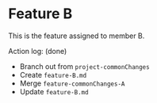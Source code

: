 Feature B
===

This is the feature assigned to member B.

Action log: (done)
- Branch out from `project-commonChanges`
- Create `feature-B.md`
- Merge `feature-commonChanges-A`
- Update `feature-B.md`